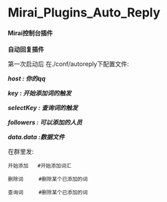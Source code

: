 # Mirai_Plugins_Auto_Reply

#### Mirai控制台插件

**自动回复插件**

第一次启动后 在./conf/autoreply下配置文件:

**_host : 你的qq_**

_**key : 开始添加词的触发**_

_**selectKey : 查询词的触发**_

_**followers : 可以添加的人员**_

_**data.data :数据文件**_

在群里发: 

    开始添加   #开始添加词汇

    删除词     #删除某个已添加的词

    查询词     #删除某个已添加的词

